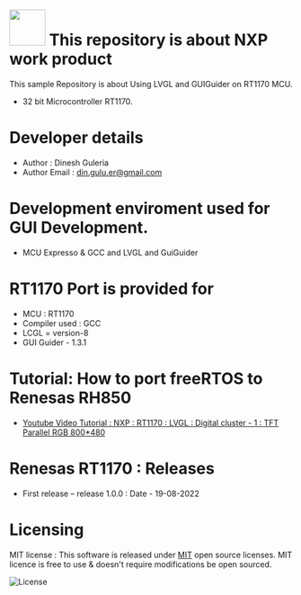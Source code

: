 # <img src="https://www.nxp.com/assets/images/en/logos-internal/NXP_logo_RGB_web.jpg" width="64" height="64"> This repository is about NXP work product
This sample Repository is about Using LVGL and GUIGuider on  RT1170 MCU.
* 32 bit Microcontroller RT1170.

# Developer details
* Author  : Dinesh Guleria
* Author Email : din.gulu.er@gmail.com

# Development enviroment used for GUI Development.
* MCU Expresso & GCC and LVGL and GuiGuider

# RT1170 Port is provided for
* MCU : RT1170
* Compiler used : GCC
* LCGL = version-8
* GUI Guider - 1.3.1


# Tutorial:  How to port freeRTOS to Renesas RH850
- [Youtube Video Tutorial : NXP : RT1170 : LVGL : Digital cluster - 1 : TFT Parallel RGB 800*480](https://www.youtube.com/watch?v=Mg707zV9vOY)

# Renesas RT1170 : Releases
* First release – release 1.0.0  : Date - 19-08-2022

# Licensing
MIT license : This software is released under [MIT](https://opensource.org/licenses/MIT) open source licenses.
MIT licence is free to use & doesn't require modifications be open sourced.

![](https://encrypted-tbn0.gstatic.com/images?q=tbn:ANd9GcRYQoSrP63RCORrRsqBdpHP8vywuqwxtKY1rw&usqp=CAU "License")
